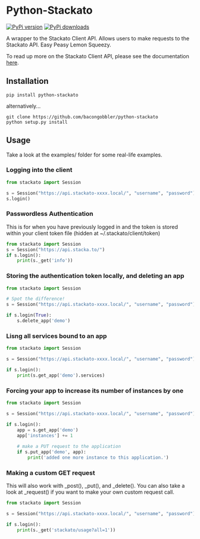 Python-Stackato
===============

[![PyPi version](https://pypip.in/v/python-stackato/badge.png)](https://crate.io/packages/python-stackato/)
[![PyPi downloads](https://pypip.in/d/python-stackato/badge.png)](https://crate.io/packages/python-stackato/)

A wrapper to the Stackato Client API. Allows users to make requests to the Stackato API. Easy Peasy Lemon Squeezy.

To read up more on the Stackato Client API, please see the documentation [here](http://docs.stackato.com/api/client.html).

## Installation

    pip install python-stackato

alternatively...

    git clone https://github.com/bacongobbler/python-stackato
    python setup.py install

## Usage

Take a look at the examples/ folder for some real-life examples.

### Logging into the client

```python
from stackato import Session

s = Session("https://api.stackato-xxxx.local/", "username", "password")
s.login()
```

### Passwordless Authentication

This is for when you have previously logged in and the token is stored
within your client token file (hidden at ~/.stackato/client/token)

```python
from stackato import Session
s = Session("https://api.stacka.to/")
if s.login():
    print(s._get('info'))
```

### Storing the authentication token locally, and deleting an app

```python
from stackato import Session

# Spot the difference!
s = Session("https://api.stackato-xxxx.local/", "username", "password")

if s.login(True):
    s.delete_app('demo')
```

### Lisng all services bound to an app

```python
from stackato import Session

s = Session("https://api.stackato-xxxx.local/", "username", "password")

if s.login():
    print(s.get_app('demo').services)
```

### Forcing your app to increase its number of instances by one

```python
from stackato import Session

s = Session("https://api.stackato-xxxx.local/", "username", "password")

if s.login():
    app = s.get_app('demo')
    app['instances'] += 1
        
    # make a PUT request to the application
    if s.put_app('demo', app):
        print('added one more instance to this application.')
```

### Making a custom GET request

This will also work with _post(), _put(), and _delete(). You can also take a look at _request() if you want to make your own custom request call.

```python
from stackato import Session

s = Session("https://api.stackato-xxxx.local/", "username", "password")

if s.login():
    print(s._get('stackato/usage?all=1'))
```
